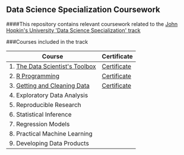 ## Data Science Specialization Coursework

####This repository contains relevant coursework related to the [John Hopkin's University 'Data Science Specialization' track](https://www.coursera.org/specialization/jhudatascience/1?utm_medium=courseDescripBottomi)

###Courses included in the track


Course | Certificate
------ | -----------
1. [The Data Scientist's Toolbox](https://github.com/rrgayhart/datasciencecoursera)|  [Certificate](https://github.com/rrgayhart/datasciencecoursera/blob/master/certificates/TheDataScientistsToolboxCertificate.pdf)
2. [R Programming](https://github.com/rrgayhart/datasciencecoursera/tree/master/rcourse)|  [Certificate](https://github.com/rrgayhart/datasciencecoursera/blob/master/certificates/RProgrammingCertificate.pdf)
3. [Getting and Cleaning Data](https://github.com/rrgayhart/datasciencecoursera/tree/master/getdatacourse) | [Certificate](https://github.com/rrgayhart/datasciencecoursera/blob/master/certificates/GettingandCleaningDataCertificate.pdf)
4. Exploratory Data Analysis | 
5. Reproducible Research | 
6. Statistical Inference | 
7. Regression Models | 
8. Practical Machine Learning | 
9. Developing Data Products | 

